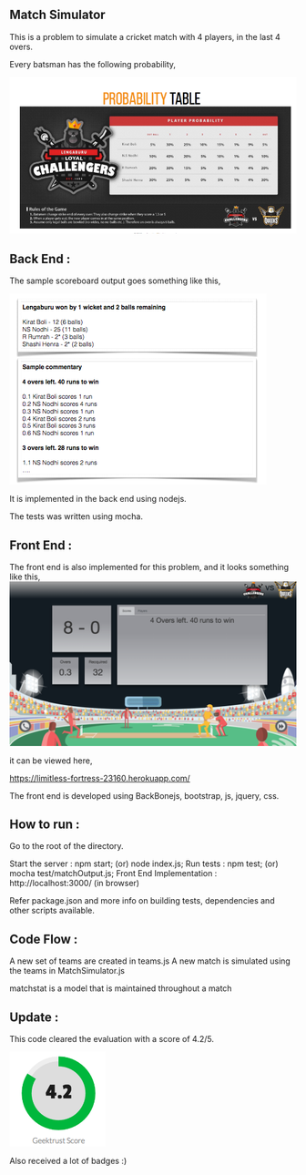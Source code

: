 Match Simulator
---------------

This is a problem to simulate a cricket match with 4 players, in the last 4 overs.

Every batsman has the following probability,

![Alt text](https://raw.githubusercontent.com/DivyaGupta261/Cricket-Score-Board-Simulation/master/screenshots/ProbabilityOfPlayers.png)

Back End :
---------

The sample scoreboard output goes something like this,

![Alt text](https://raw.githubusercontent.com/DivyaGupta261/Cricket-Score-Board-Simulation/master/screenshots/SampleOutput.png)

It is implemented in the back end using nodejs.

The tests was written using mocha.

Front End :
-----------

The front end is also implemented for this problem, and it looks something like this,
![Alt text](https://raw.githubusercontent.com/DivyaGupta261/Cricket-Score-Board-Simulation/master/screenshots/FrontEnd.png)

it can be viewed here,

https://limitless-fortress-23160.herokuapp.com/

The front end is developed using BackBonejs, bootstrap, js, jquery, css.


How to run :
------------
Go to the root of the directory.

Start the server          : npm start;          (or) node index.js;
Run tests                 : npm test;           (or) mocha test/matchOutput.js;
Front End Implementation  : http://localhost:3000/ (in browser)

Refer package.json
and more info on building tests, dependencies and other scripts available.

Code Flow :
----------
A new set of teams are created in teams.js
A new match is simulated using the teams in MatchSimulator.js

matchstat is a model that is maintained throughout a match


Update :
-------

This code cleared the evaluation with a score of 4.2/5.

![Alt text](https://raw.githubusercontent.com/DivyaGupta261/Cricket-Score-Board-Simulation/master/screenshots/GeektrustScore.png)

Also received a lot of badges :)

